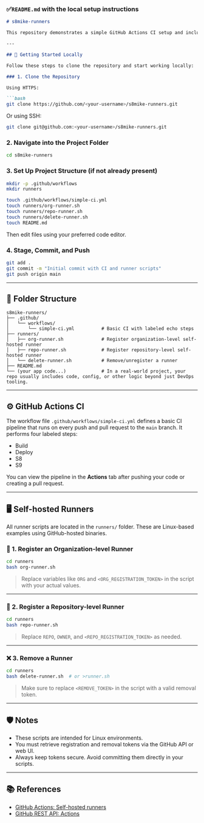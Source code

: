 ### ✅`README.md` with the local setup instructions

````markdown
# s8mike-runners

This repository demonstrates a simple GitHub Actions CI setup and includes scripts for managing self-hosted runners at both the organization and repository level.

---

## 🚀 Getting Started Locally

Follow these steps to clone the repository and start working locally:

### 1. Clone the Repository

Using HTTPS:

```bash
git clone https://github.com/<your-username>/s8mike-runners.git
````

Or using SSH:

```bash
git clone git@github.com:<your-username>/s8mike-runners.git
```

### 2. Navigate into the Project Folder

```bash
cd s8mike-runners
```

### 3. Set Up Project Structure (if not already present)

```bash
mkdir -p .github/workflows
mkdir runners

touch .github/workflows/simple-ci.yml
touch runners/org-runner.sh
touch runners/repo-runner.sh
touch runners/delete-runner.sh
touch README.md
```

Then edit files using your preferred code editor.

### 4. Stage, Commit, and Push

```bash
git add .
git commit -m "Initial commit with CI and runner scripts"
git push origin main
```

---

## 📁 Folder Structure

```
s8mike-runners/
├── .github/
│   └── workflows/
│       └── simple-ci.yml          # Basic CI with labeled echo steps
├── runners/
│   ├── org-runner.sh              # Register organization-level self-hosted runner
│   ├── repo-runner.sh             # Register repository-level self-hosted runner
│   └── delete-runner.sh           # Remove/unregister a runner
├── README.md
└── (your app code...)             # In a real-world project, your repo usually includes code, config, or other logic beyond just DevOps tooling.
```

---

## ⚙️ GitHub Actions CI

The workflow file `.github/workflows/simple-ci.yml` defines a basic CI pipeline that runs on every push and pull request to the `main` branch. It performs four labeled steps:

* Build
* Deploy
* S8
* S9

You can view the pipeline in the **Actions** tab after pushing your code or creating a pull request.

---

## 🖥️ Self-hosted Runners

All runner scripts are located in the `runners/` folder. These are Linux-based examples using GitHub-hosted binaries.

### 🔧 1. Register an Organization-level Runner

```bash
cd runners
bash org-runner.sh
```

> Replace variables like `ORG` and `<ORG_REGISTRATION_TOKEN>` in the script with your actual values.

---

### 🔧 2. Register a Repository-level Runner

```bash
cd runners
bash repo-runner.sh
```

> Replace `REPO`, `OWNER`, and `<REPO_REGISTRATION_TOKEN>` as needed.

---

### ❌ 3. Remove a Runner

```bash
cd runners
bash delete-runner.sh  # or >runner.sh
```

> Make sure to replace `<REMOVE_TOKEN>` in the script with a valid removal token.

---

## 🛡️ Notes

* These scripts are intended for Linux environments.
* You must retrieve registration and removal tokens via the GitHub API or web UI.
* Always keep tokens secure. Avoid committing them directly in your scripts.

---

## 📚 References

* [GitHub Actions: Self-hosted runners](https://docs.github.com/en/actions/hosting-your-own-runners)
* [GitHub REST API: Actions](https://docs.github.com/en/rest/actions)

```